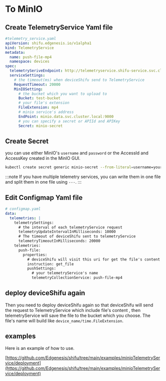 # To MinIO

## Create TelemetryService Yaml file
```yaml
#telemetry_service.yaml
apiVersion: shifu.edgenesis.io/v1alpha1
kind: TelemetryService
metadata:
  name: push-file-mp4
  namespace: devices
spec:
  telemetrySeriveEndpoint: http://telemetryservice.shifu-service.svc.cluster.local
  serviceSettings:
    # the timeout(ms) when deviceShifu send to TelemetryService
    RequestTimeout: 20000
    MinIOSetting:
      # the bucket which you want to upload to
      Bucket: test-bucket
      # your file's extension
      FileExtension: mp4
      # minio service's address
      EndPoint: minio.data.svc.cluster.local:9000
      # you can specify a secret or APIId and APIKey
      Secret: minio-secret
```

## Create Secret
you can use either MinIO's `username` and `password` or the AccessId and AccessKey created in the MinIO GUI.

```bash
kubectl create secret generic minio-secret --from-literal=username=your_username --from-literal=password=your_password -n devices
```

:::note
If you have multiple telemetry services, you can write them in one file and split them in one file using `---`.
:::

## Edit Configmap Yaml file
```yaml
# configmap.yaml
data:
  telemetries: |
    telemetrySettings:
      # the interval of each telemetryService request
      telemetryUpdateIntervalInMilliseconds: 10000
      # The timeout of deviceShifu sent to telemetryService
      telemetryTimeoutInMilliseconds: 20000
    telemetries:
      push-file:
        properties:
          # deviceShifu will visit this uri for get the file's content
          instruction: get_file
          pushSettings:
            # your telemetryService's name
            telemetryCollectionService: push-file-mp4
```

## deploy deviceShifu again
Then you need to deploy deviceShifu again so that deviceShifu will send the request to TelemetryService which include file's content
, then telemetryService will save the file to the bucket which you choose.
The file's name will build like `device_name/time.FileExtension`.

## examples
Here is an example of how to use.

[https://github.com/Edgenesis/shifu/tree/main/examples/minioTelemetryService/deployment](https://github.com/Edgenesis/shifu/tree/main/examples/minioTelemetryService/deployment)
